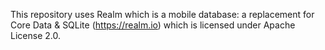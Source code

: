 This repository uses Realm  which is a mobile database: a replacement for Core Data & SQLite (https://realm.io) which is licensed under Apache License 2.0.
